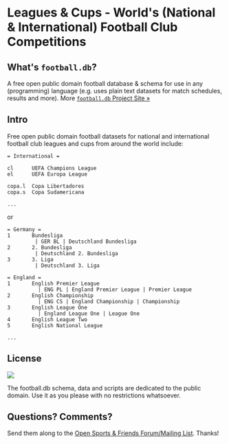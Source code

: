 # Leagues & Cups  -  World's (National & International) Football Club Competitions


## What's `football.db`?

A free open public domain football database & schema
for use in any (programming) language
(e.g. uses plain text datasets for match schedules, results and more).
More [`football.db` Project Site »](http://openfootball.github.io)

## Intro

Free open public domain football datasets for
national and international football club leagues and cups
from around the world include:

```
= International =

cl      UEFA Champions League
el      UEFA Europa League

copa.l  Copa Libertadores
copa.s  Copa Sudamericana

...
```

or

```
= Germany =
1       Bundesliga
         | GER BL | Deutschland Bundesliga
2       2. Bundesliga
         | Deutschland 2. Bundesliga
3       3. Liga
         | Deutschland 3. Liga

= England =
1       English Premier League
          | ENG PL | England Premier League | Premier League
2       English Championship
          | ENG CS | England Championship | Championship
3       English League One
          | England League One | League One
4       English League Two
5       English National League
           
...
```


## License

![](https://publicdomainworks.github.io/buttons/zero88x31.png)

The football.db schema, data and scripts are dedicated to the public domain. Use it as you please with no restrictions whatsoever.

## Questions? Comments?

Send them along to the
[Open Sports & Friends Forum/Mailing List](http://groups.google.com/group/opensport).
Thanks!
